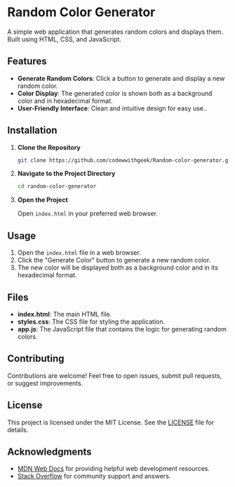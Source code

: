 # Random Color Generator

A simple web application that generates random colors and displays them. Built using HTML, CSS, and JavaScript.

## Features

- **Generate Random Colors**: Click a button to generate and display a new random color.
- **Color Display**: The generated color is shown both as a background color and in hexadecimal format.
- **User-Friendly Interface**: Clean and intuitive design for easy use..

## Installation

1. **Clone the Repository**

   ```bash
   git clone https://github.com/codewwithgeek/Random-color-generator.git
   ```

2. **Navigate to the Project Directory**

   ```bash
   cd random-color-generator
   ```

3. **Open the Project**

   Open `index.html` in your preferred web browser.

## Usage

1. Open the `index.html` file in a web browser.
2. Click the "Generate Color" button to generate a new random color.
3. The new color will be displayed both as a background color and in its hexadecimal format.

## Files

- **index.html**: The main HTML file.
- **styles.css**: The CSS file for styling the application.
- **app.js**: The JavaScript file that contains the logic for generating random colors.



## Contributing

Contributions are welcome! Feel free to open issues, submit pull requests, or suggest improvements.

## License

This project is licensed under the MIT License. See the [LICENSE](LICENSE) file for details.

## Acknowledgments

- [MDN Web Docs](https://developer.mozilla.org/) for providing helpful web development resources.
- [Stack Overflow](https://stackoverflow.com/) for community support and answers.

